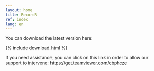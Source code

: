```yaml
---
layout: home
title: RecordR
ref: index
lang: en
---
```


You can download the latest version here:

{% include download.html %}

If you need assistance, you can click on this link in order to allow our support to intervene: <https://get.teamviewer.com/cbphcze>
